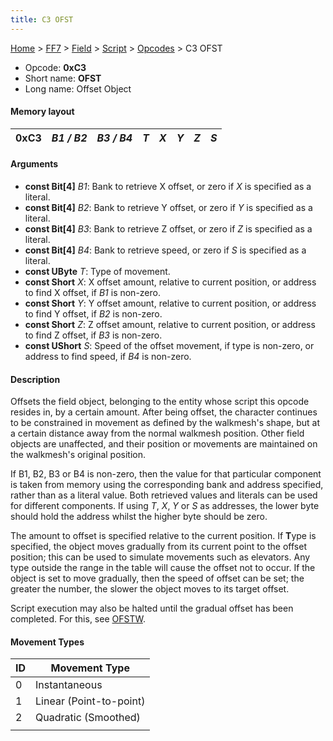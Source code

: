 ```yaml
---
title: C3 OFST
---
```


[Home](../../../../Main%20Page.md) > [FF7](../../../../FF7.md) > [Field](../../../Field.md) > [Script](../../Script.md) > [Opcodes](../Opcodes.md) > C3 OFST

-   Opcode: **0xC3**
-   Short name: **OFST**
-   Long name: Offset Object

#### Memory layout

| 0xC3 | *B1 / B2* | *B3 / B4* | *T* | *X* | *Y* | *Z* | *S* |
|------|-----------|-----------|-----|-----|-----|-----|-----|

#### Arguments

-   **const Bit\[4\]** *B1*: Bank to retrieve X offset, or zero if *X*
    is specified as a literal.
-   **const Bit\[4\]** *B2*: Bank to retrieve Y offset, or zero if *Y*
    is specified as a literal.
-   **const Bit\[4\]** *B3*: Bank to retrieve Z offset, or zero if *Z*
    is specified as a literal.
-   **const Bit\[4\]** *B4*: Bank to retrieve speed, or zero if *S* is
    specified as a literal.
-   **const UByte** *T*: Type of movement.
-   **const Short** *X*: X offset amount, relative to current position,
    or address to find X offset, if *B1* is non-zero.
-   **const Short** *Y*: Y offset amount, relative to current position,
    or address to find Y offset, if *B2* is non-zero.
-   **const Short** *Z*: Z offset amount, relative to current position,
    or address to find Z offset, if *B3* is non-zero.
-   **const UShort** *S*: Speed of the offset movement, if type is
    non-zero, or address to find speed, if *B4* is non-zero.

#### Description

Offsets the field object, belonging to the entity whose script this
opcode resides in, by a certain amount. After being offset, the
character continues to be constrained in movement as defined by the
walkmesh's shape, but at a certain distance away from the normal
walkmesh position. Other field objects are unaffected, and their
position or movements are maintained on the walkmesh's original
position.

If B1, B2, B3 or B4 is non-zero, then the value for that particular
component is taken from memory using the corresponding bank and address
specified, rather than as a literal value. Both retrieved values and
literals can be used for different components. If using *T*, *X*, *Y* or
*S* as addresses, the lower byte should hold the address whilst the
higher byte should be zero.

The amount to offset is specified relative to the current position. If
**T**ype is specified, the object moves gradually from its current point
to the offset position; this can be used to simulate movements such as
elevators. Any type outside the range in the table will cause the offset
not to occur. If the object is set to move gradually, then the speed of
offset can be set; the greater the number, the slower the object moves
to its target offset.

Script execution may also be halted until the gradual offset has been
completed. For this, see [OFSTW][].

#### Movement Types

| ID  | Movement Type           |
|-----|-------------------------|
| 0   | Instantaneous           |
| 1   | Linear (Point-to-point) |
| 2   | Quadratic (Smoothed)    |
|     |                         |

  [OFSTW]: C4%20OFSTW.md "wikilink"
